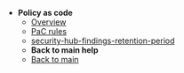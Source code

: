 - **Policy as code**
  - [Overview](policy-as-code/overview)
  - [PaC rules](policy-as-code/pac-rules)
  - [security-hub-findings-retention-period](/policy-as-code/security-hub-findings-retention-period)
  - **Back to main help**
  - [Back to main](policy-as-code/overview)